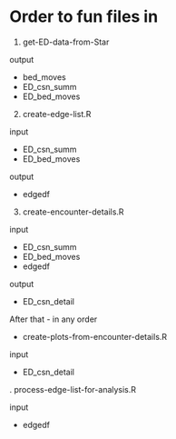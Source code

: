 # Order to fun files in

1. get-ED-data-from-Star

output
- bed_moves
- ED_csn_summ
- ED_bed_moves

2. create-edge-list.R

input 
- ED_csn_summ
- ED_bed_moves

output
- edgedf

3. create-encounter-details.R

input
- ED_csn_summ
- ED_bed_moves
- edgedf

output

- ED_csn_detail


After that - in any order

* create-plots-from-encounter-details.R

input
- ED_csn_detail


. process-edge-list-for-analysis.R

input
- edgedf